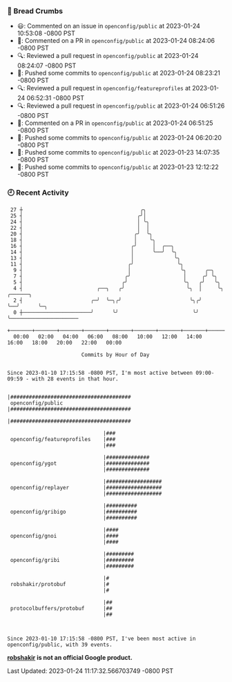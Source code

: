 ### 🍞 Bread Crumbs

 * 😃: Commented on an issue in `openconfig/public` at 2023-01-24 10:53:08 -0800 PST
 * 💬: Commented on a PR in  `openconfig/public` at 2023-01-24 08:24:06 -0800 PST
 * 🔍: Reviewed a pull request in  `openconfig/public` at 2023-01-24 08:24:07 -0800 PST
 * 🚢: Pushed some commits to `openconfig/public` at 2023-01-24 08:23:21 -0800 PST
 * 🔍: Reviewed a pull request in  `openconfig/featureprofiles` at 2023-01-24 06:52:31 -0800 PST
 * 🔍: Reviewed a pull request in  `openconfig/public` at 2023-01-24 06:51:26 -0800 PST
 * 💬: Commented on a PR in  `openconfig/public` at 2023-01-24 06:51:25 -0800 PST
 * 🚢: Pushed some commits to `openconfig/public` at 2023-01-24 06:20:20 -0800 PST
 * 🚢: Pushed some commits to `openconfig/public` at 2023-01-23 14:07:35 -0800 PST
 * 🚢: Pushed some commits to `openconfig/public` at 2023-01-23 12:12:22 -0800 PST

### 🕘 Recent Activity
```
 27 ┼                                      ╭╮
 25 ┤                                     ╭╯│
 24 ┤                                     │ ╰╮
 22 ┤                                     │  │
 20 ┤                                    ╭╯  ╰╮
 18 ┤                                    │    ╰╮
 16 ┤                                   ╭╯     │  ╭──╮
 14 ┤                                   │      ╰──╯  ╰╮
 13 ┤                                   │             ╰╮
 11 ┤                                  ╭╯              ╰╮
  9 ┤                                  │                ╰╮      ╭─╮
  7 ┤                                 ╭╯                 │     ╭╯ ╰╮
  5 ┤                                ╭╯                  ╰╮   ╭╯   ╰╮
  4 ┤                        ╭──╮   ╭╯                    ╰╮  │     ╰╮  ╭──────╮
  2 ┤                      ╭─╯  ╰─╮╭╯                      ╰╮╭╯      ╰──╯      ╰─╮
  0 ┼──────────────────────╯      ╰╯                        ╰╯                   ╰──────────────────────
    +───────+───────+───────+───────+───────+───────+───────+───────+───────+───────+───────+───────+────
  00:00   02:00   04:00   06:00   08:00   10:00   12:00   14:00   16:00   18:00   20:00   22:00   00:00   

						Commits by Hour of Day


Since 2023-01-10 17:15:58 -0800 PST, I'm most active between 09:00-09:59 - with 28 events in that hour.

```



```
                               |#######################################
 openconfig/public             |#######################################
                               |#######################################

                               |###
 openconfig/featureprofiles    |###
                               |###

                               |##############
 openconfig/ygot               |##############
                               |##############

                               |##################
 openconfig/replayer           |##################
                               |##################

                               |##########
 openconfig/gribigo            |##########
                               |##########

                               |####
 openconfig/gnoi               |####
                               |####

                               |#########
 openconfig/gribi              |#########
                               |#########

                               |#
 robshakir/protobuf            |#
                               |#

                               |##
 protocolbuffers/protobuf      |##
                               |##



Since 2023-01-10 17:15:58 -0800 PST, I've been most active in openconfig/public, with 39 events.

```
**[robshakir](mailto:robjs@google.com) is not an official Google product.**  


Last Updated: 2023-01-24 11:17:32.566703749 -0800 PST
